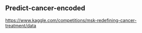   ## Predict-cancer-encoded

https://www.kaggle.com/competitions/msk-redefining-cancer-treatment/data 
